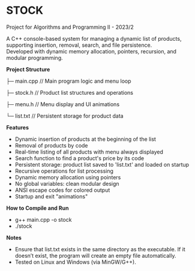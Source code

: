 # STOCK
Project for Algorithms and Programming II - 2023/2

A C++ console-based system for managing a dynamic list of products, supporting insertion, removal, search, and file persistence.  
Developed with dynamic memory allocation, pointers, recursion, and modular programming.

**Project Structure**

├─ main.cpp // Main program logic and menu loop

├─ stock.h // Product list structures and operations

├─ menu.h // Menu display and UI animations

└─ list.txt // Persistent storage for product data

**Features**
- Dynamic insertion of products at the beginning of the list
- Removal of products by code
- Real-time listing of all products with menu always displayed
- Search function to find a product's price by its code
- Persistent storage: product list saved to 'list.txt' and loaded on startup
- Recursive operations for list processing
- Dynamic memory allocation using pointers
- No global variables: clean modular design
- ANSI escape codes for colored output
- Startup and exit "animations"

**How to Compile and Run**
- g++ main.cpp -o stock
- ./stock

**Notes**
- Ensure that list.txt exists in the same directory as the executable. If it doesn’t exist, the program will create an empty file automatically.
- Tested on Linux and Windows (via MinGW/G++).
